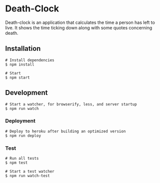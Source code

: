 # Death-Clock

Death-clock is an application that calculates the time a person has left to
live. It shows the time ticking down along with some quotes concerning
death.

## Installation

```
# Install dependencies
$ npm install

# Start
$ npm start
```

## Development

```
# Start a watcher, for browserify, less, and server startup
$ npm run watch
```

### Deployment
```
# Deploy to heroku after building an optimized version
$ npm run deploy
```

### Test
```
# Run all tests
$ npm test

# Start a test watcher
$ npm run watch-test
```

